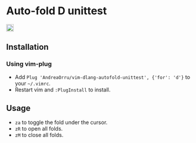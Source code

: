 # Auto-fold D unittest
<a href='https://www.recurse.com' title='Made with love at the Recurse Center'><img src='https://cloud.githubusercontent.com/assets/2883345/11325206/336ea5f4-9150-11e5-9e90-d86ad31993d8.png' height='20px'/></a>

## Installation

### Using vim-plug

+ Add `Plug 'AndreaOrru/vim-dlang-autofold-unittest', {'for': 'd'}` to your `~/.vimrc`.
+ Restart vim and `:PlugInstall` to install.

## Usage

+ `za` to toggle the fold under the cursor.
+ `zR` to open all folds.
+ `zM` to close all folds.
